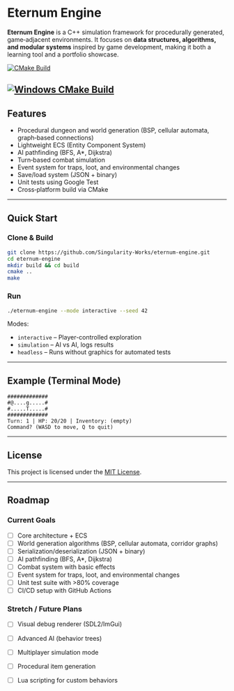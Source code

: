 # Eternum Engine

**Eternum Engine** is a C++ simulation framework for procedurally generated, game‑adjacent environments.
It focuses on **data structures, algorithms, and modular systems** inspired by game development, making it both a learning tool and a portfolio showcase.

[![CMake Build](https://github.com/Singularity-Works/Project-Eternum-Engine/actions/workflows/ci.yml/badge.svg)](https://github.com/Singularity-Works/Project-Eternum-Engine/actions/workflows/ci.yml)

[![Windows CMake Build](https://github.com/Singularity-Works/Project-Eternum-Engine/actions/workflows/ci-windows.yml/badge.svg)](https://github.com/Singularity-Works/Project-Eternum-Engine/actions/workflows/ci-windows.yml)
---

## Features

* Procedural dungeon and world generation (BSP, cellular automata, graph‑based connections)
* Lightweight ECS (Entity Component System)
* AI pathfinding (BFS, A\*, Dijkstra)
* Turn‑based combat simulation
* Event system for traps, loot, and environmental changes
* Save/load system (JSON + binary)
* Unit tests using Google Test
* Cross‑platform build via CMake

---

## Quick Start

### Clone & Build

```bash
git clone https://github.com/Singularity-Works/eternum-engine.git
cd eternum-engine
mkdir build && cd build
cmake ..
make
```

### Run

```bash
./eternum-engine --mode interactive --seed 42
```

Modes:

* `interactive` – Player-controlled exploration
* `simulation` – AI vs AI, logs results
* `headless` – Runs without graphics for automated tests

---

## Example (Terminal Mode)

```
#############
#@....g.....#
#.....T.....#
#############
Turn: 1 | HP: 20/20 | Inventory: (empty)
Command? (WASD to move, Q to quit)
```

---

## License

This project is licensed under the [MIT License](LICENSE).

---

## Roadmap
### Current Goals

- [ ] Core architecture + ECS
- [ ] World generation algorithms (BSP, cellular automata, corridor graphs)
- [ ] Serialization/deserialization (JSON + binary)
- [ ] AI pathfinding (BFS, A*, Dijkstra)
- [ ] Combat system with basic effects
- [ ] Event system for traps, loot, and environmental changes
- [ ] Unit test suite with >80% coverage
- [ ] CI/CD setup with GitHub Actions

### Stretch / Future Plans

- [ ] Visual debug renderer (SDL2/ImGui)
- [ ] Advanced AI (behavior trees)
- [ ] Multiplayer simulation mode
- [ ] Procedural item generation
- [ ] Lua scripting for custom behaviors

